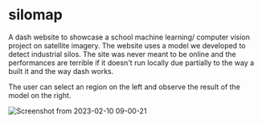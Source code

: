 # silomap
A dash website to showcase a school machine learning/ computer vision project on satellite imagery.
The website uses a model we developed to detect industrial silos. The site was never meant to be online and the performances are
terrible if it doesn't run locally due partially to the way a built it and the way dash works.

The user can select an region on the left and observe the result of the model on the right.

![Screenshot from 2023-02-10 09-00-21](https://user-images.githubusercontent.com/123517364/218042750-fb0fcdce-4138-4a2c-8662-1a9d5c6fc232.png)
